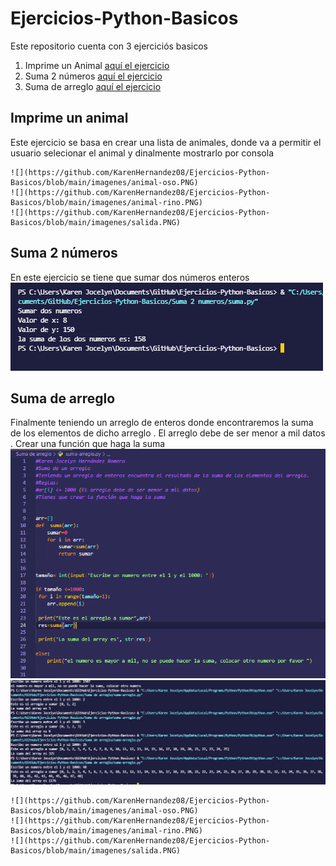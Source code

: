 # Ejercicios-Python-Basicos
 
 Este repositorio cuenta con 3 ejerciciós basicos 

   1. Imprime un Animal [aquí el ejercicio](https://github.com/KarenHernandez08/Ejercicios-Python-Basicos/tree/main/Animal)
   2. Suma 2 números [aquí el ejercicio](https://github.com/KarenHernandez08/Ejercicios-Python-Basicos/tree/main/Suma%202%20numeros)
   3. Suma de arreglo [aquí el ejercicio](https://github.com/KarenHernandez08/Ejercicios-Python-Basicos/tree/main/Suma%20de%20arreglo)


   ## Imprime un animal
   Este ejercicio se basa en crear una lista de animales, donde va a permitir el usuario selecionar el animal y dinalmente mostrarlo por consola
    
    ![](https://github.com/KarenHernandez08/Ejercicios-Python-Basicos/blob/main/imagenes/animal-oso.PNG)
    ![](https://github.com/KarenHernandez08/Ejercicios-Python-Basicos/blob/main/imagenes/animal-rino.PNG)
    ![](https://github.com/KarenHernandez08/Ejercicios-Python-Basicos/blob/main/imagenes/salida.PNG)

   ## Suma 2 números

   En este ejercicio se tiene que sumar dos números enteros
    ![](https://github.com/KarenHernandez08/Ejercicios-Python-Basicos/blob/main/imagenes/suma.PNG)

   ## Suma de arreglo
   Finalmente teniendo un arreglo de enteros donde encontraremos la suma de los elementos de dicho arreglo
    . El arreglo debe de ser menor a mil datos
    . Crear una función que haga la suma 
   ![](https://github.com/KarenHernandez08/Ejercicios-Python-Basicos/blob/main/imagenes/suma_arreglo.PNG)
    ![](https://github.com/KarenHernandez08/Ejercicios-Python-Basicos/blob/main/imagenes/salida_suma_arreglo.PNG)


    ![](https://github.com/KarenHernandez08/Ejercicios-Python-Basicos/blob/main/imagenes/animal-oso.PNG)
    ![](https://github.com/KarenHernandez08/Ejercicios-Python-Basicos/blob/main/imagenes/animal-rino.PNG)
    ![](https://github.com/KarenHernandez08/Ejercicios-Python-Basicos/blob/main/imagenes/salida.PNG)
